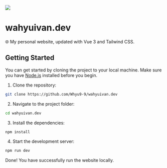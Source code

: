 ![](https://wahyuivan.dev/screenshot.webp)

# wahyuivan.dev

🌐 My personal website, updated with Vue 3 and Tailwind CSS.

## Getting Started

You can get started by cloning the project to your local machine. Make sure you have [Node.js](https://nodejs.org/) installed before you begin.

1. Clone the repository:

```bash
git clone https://github.com/Whyu9-9/wahyuivan.dev
```

2. Navigate to the project folder:

```bash
cd wahyuivan.dev
```

3. Install the dependencies:

```bash
npm install
```

4. Start the development server:

```bash
npm run dev
```

Done! You have successfully run the website locally.
